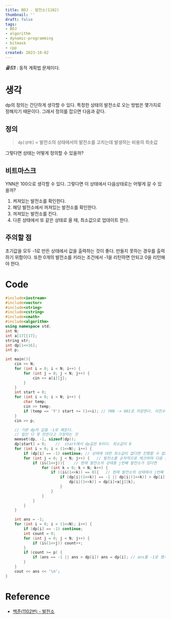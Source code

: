 ```yaml
---
title: BOJ - 발전소(1102)
thumbnail: ''
draft: false
tags:
- BOJ
- algorithm
- dynamic-programming
- bitmask
- cpp
created: 2023-10-02
---
```


***골드1*** : 동적 계획법 문제이다.

# 생각

dp의 정의는 간단하게 생각할 수 있다. 특정한 상태의 발전소로 오는 방법은 몇가지로 정해지기 때문이다. 그래서 정의를 잡으면 다음과 같다.

## 정의

 > 
 > `dp[상태]` = 발전소의 상태에서의 발전소를 고치는데 발생하는 비용의 최솟값

그렇다면 상태는 어떻게 정의할 수 있을까?

## 비트마스크

YNN은 100으로 생각할 수 있다. 그렇다면 이 상태에서 다음상태로는 어떻게 갈 수 있을까?

1. 켜져있는 발전소를 확인한다.
1. 해당 발전소에서 꺼져있는 발전소를 확인한다.
1. 꺼져있는 발전소를 킨다.
1. 다른 상태에서 또 같은 상태로 올 때, 최소값으로 업데이트 한다.

## 주의할 점

초기값을 모두 -1로 만든 상태에서 값을 출력하는 것이 좋다. 만들지 못하는 경우를 출력하기 위함이다. 또한 0개의 발전소를 키라는 조건에서 -1을 리턴하면 안되고 0을 리턴해야 한다.

# Code

````c++
#include<iostream>
#include<vector>
#include<string>
#include<cstring>
#include<cmath>
#include<algorithm>
using namespace std;
int N;
int a[17][17];
string str;
int dp[1<<16];
int p;

int main(){
    cin >> N;
    for (int i = 0; i < N; i++) {
        for (int j = 0; j < N; j++) {
            cin >> a[i][j];
        }
    }
    int start = 0;
    for (int i = 0; i < N; i++) {
        char temp;
        cin >> temp;
        if (temp == 'Y') start += (1<<i); // YNN -> 001로 저장한다. 이진수의 shift연산 중에는 이게 편하다.
    }
    cin >> p;

    // 기본 dp의 값을 -1로 해둔다.
    // 일단 다 못 만든다고 가정하는 것
    memset(dp, -1, sizeof(dp));
    dp[start] = 0;    //  start에서 dp값은 0이다. 최소값이 0
    for (int i = 0; i < (1<<N); i++) {
        if (dp[i] == -1) continue; // 상태에 대한 최소값이 없다면 진행할 수 없다.
        for (int j = 0; j < N; j++) {   // 발전소를 순차적으로 체크하며 다음 상태를 만든다.
            if (i&(1<<j)){    // 현재 발전소의 상태중 j번째 발전소가 있다면
                for (int k = 0; k < N; k++) {
                    if ((i&(1<<k)) == 0){   // 현재 발전소의 상태에서 j번째 발전소를 가지고 k위치의 발전소를 키려고 할때 k위치 발전소가 꺼져있다면
                        if (dp[i|(1<<k)] == -1 || dp[i|(1<<k)] > dp[i] + a[j][k]) {
                            dp[i|(1<<k)] = dp[i]+a[j][k];
                        }
                    }
                }
            }
        }
    }

    int ans = -1;
    for (int i = 0; i < (1<<N); i++) {
        if (dp[i] == -1) continue;
        int count = 0;
        for (int j = 0; j < N; j++) {
            if (i&(1<<j)) count++;
        }
        if (count >= p) {
            if (ans == -1 || ans > dp[i]) ans = dp[i]; // ans를 -1로 했기 때문에 처음에 scope들어오기 위해 조건 추가
        }
    }
    cout << ans << '\n';
}
````

# Reference

* [백준(1102번) - 발전소](https://www.acmicpc.net/problem/1102)
